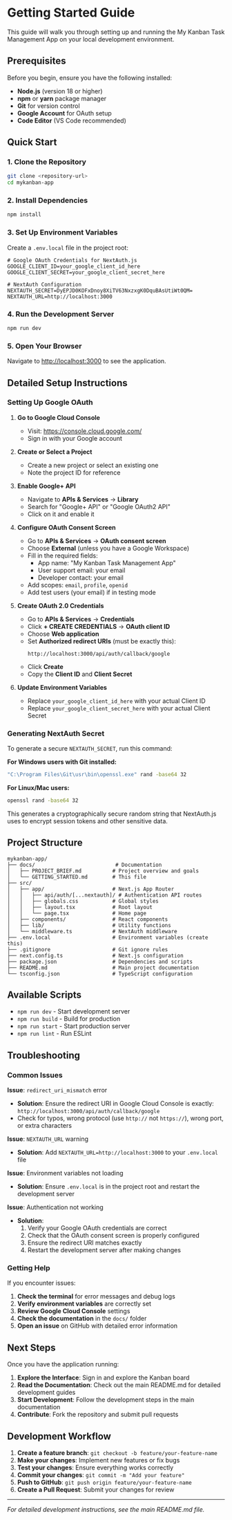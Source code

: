 # Getting Started Guide

This guide will walk you through setting up and running the My Kanban Task Management App on your local development environment.

## Prerequisites

Before you begin, ensure you have the following installed:

- **Node.js** (version 18 or higher)
- **npm** or **yarn** package manager
- **Git** for version control
- **Google Account** for OAuth setup
- **Code Editor** (VS Code recommended)

## Quick Start

### 1. Clone the Repository

```bash
git clone <repository-url>
cd mykanban-app
```

### 2. Install Dependencies

```bash
npm install
```

### 3. Set Up Environment Variables

Create a `.env.local` file in the project root:

```env
# Google OAuth Credentials for NextAuth.js
GOOGLE_CLIENT_ID=your_google_client_id_here
GOOGLE_CLIENT_SECRET=your_google_client_secret_here

# NextAuth Configuration
NEXTAUTH_SECRET=DyEPJD0KOFxDnoy8XiTV63NxzxgK0DquBAsUtiWt0QM=
NEXTAUTH_URL=http://localhost:3000
```

### 4. Run the Development Server

```bash
npm run dev
```

### 5. Open Your Browser

Navigate to [http://localhost:3000](http://localhost:3000) to see the application.

## Detailed Setup Instructions

### Setting Up Google OAuth

1. **Go to Google Cloud Console**
   - Visit: https://console.cloud.google.com/
   - Sign in with your Google account

2. **Create or Select a Project**
   - Create a new project or select an existing one
   - Note the project ID for reference

3. **Enable Google+ API**
   - Navigate to **APIs & Services** → **Library**
   - Search for "Google+ API" or "Google OAuth2 API"
   - Click on it and enable it

4. **Configure OAuth Consent Screen**
   - Go to **APIs & Services** → **OAuth consent screen**
   - Choose **External** (unless you have a Google Workspace)
   - Fill in the required fields:
     - App name: "My Kanban Task Management App"
     - User support email: your email
     - Developer contact: your email
   - Add scopes: `email`, `profile`, `openid`
   - Add test users (your email) if in testing mode

5. **Create OAuth 2.0 Credentials**
   - Go to **APIs & Services** → **Credentials**
   - Click **+ CREATE CREDENTIALS** → **OAuth client ID**
   - Choose **Web application**
   - Set **Authorized redirect URIs** (must be exactly this):
     ```
     http://localhost:3000/api/auth/callback/google
     ```
   - Click **Create**
   - Copy the **Client ID** and **Client Secret**

6. **Update Environment Variables**
   - Replace `your_google_client_id_here` with your actual Client ID
   - Replace `your_google_client_secret_here` with your actual Client Secret

### Generating NextAuth Secret

To generate a secure `NEXTAUTH_SECRET`, run this command:

**For Windows users with Git installed:**
```bash
"C:\Program Files\Git\usr\bin\openssl.exe" rand -base64 32
```

**For Linux/Mac users:**
```bash
openssl rand -base64 32
```

This generates a cryptographically secure random string that NextAuth.js uses to encrypt session tokens and other sensitive data.

## Project Structure

```
mykanban-app/
├── docs/                          # Documentation
│   ├── PROJECT_BRIEF.md          # Project overview and goals
│   └── GETTING_STARTED.md        # This file
├── src/
│   ├── app/                      # Next.js App Router
│   │   ├── api/auth/[...nextauth]/ # Authentication API routes
│   │   ├── globals.css           # Global styles
│   │   ├── layout.tsx            # Root layout
│   │   └── page.tsx              # Home page
│   ├── components/               # React components
│   ├── lib/                      # Utility functions
│   └── middleware.ts             # NextAuth middleware
├── .env.local                    # Environment variables (create this)
├── .gitignore                    # Git ignore rules
├── next.config.ts                # Next.js configuration
├── package.json                  # Dependencies and scripts
├── README.md                     # Main project documentation
└── tsconfig.json                 # TypeScript configuration
```

## Available Scripts

- `npm run dev` - Start development server
- `npm run build` - Build for production
- `npm run start` - Start production server
- `npm run lint` - Run ESLint

## Troubleshooting

### Common Issues

**Issue**: `redirect_uri_mismatch` error
- **Solution**: Ensure the redirect URI in Google Cloud Console is exactly: `http://localhost:3000/api/auth/callback/google`
- Check for typos, wrong protocol (use `http://` not `https://`), wrong port, or extra characters

**Issue**: `NEXTAUTH_URL` warning
- **Solution**: Add `NEXTAUTH_URL=http://localhost:3000` to your `.env.local` file

**Issue**: Environment variables not loading
- **Solution**: Ensure `.env.local` is in the project root and restart the development server

**Issue**: Authentication not working
- **Solution**: 
  1. Verify your Google OAuth credentials are correct
  2. Check that the OAuth consent screen is properly configured
  3. Ensure the redirect URI matches exactly
  4. Restart the development server after making changes

### Getting Help

If you encounter issues:

1. **Check the terminal** for error messages and debug logs
2. **Verify environment variables** are correctly set
3. **Review Google Cloud Console** settings
4. **Check the documentation** in the `docs/` folder
5. **Open an issue** on GitHub with detailed error information

## Next Steps

Once you have the application running:

1. **Explore the Interface**: Sign in and explore the Kanban board
2. **Read the Documentation**: Check out the main README.md for detailed development guides
3. **Start Development**: Follow the development steps in the main documentation
4. **Contribute**: Fork the repository and submit pull requests

## Development Workflow

1. **Create a feature branch**: `git checkout -b feature/your-feature-name`
2. **Make your changes**: Implement new features or fix bugs
3. **Test your changes**: Ensure everything works correctly
4. **Commit your changes**: `git commit -m "Add your feature"`
5. **Push to GitHub**: `git push origin feature/your-feature-name`
6. **Create a Pull Request**: Submit your changes for review

---

*For detailed development instructions, see the main README.md file.*
